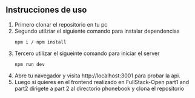 ## Instrucciones de uso

1. Primero clonar el repositorio en tu pc
2. Segundo utilziar el siguiente comando para instalar dependencias
   ```
   npm i / npm install
   ```
3. Tercero utilizar el sigueinte comando para iniciar el server
   ```
   npm run dev
   ```
4. Abre tu navegador y visita http://localhost:3001 para probar la api.
5. Luego si quieres en el frontend realizado en FullStack-Open part1 and part2 dirigete a part 2 al directorio phonebook y clona el repositorio
